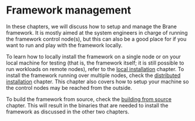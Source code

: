 # Framework management
In these chapters, we will discuss how to setup and manage the Brane framework. It is mostly aimed at the system engineers in charge of running the framework control node(s), but this can also be a good place for if you want to run and play with the framework locally.

To learn how to locally install the framework on a single node or on your local machine for testing (that is, the framework itself; it is still possible to run workloads on remote nodes), refer to the [local installation](./local-install.md) chapter. To install the framework running over multiple nodes, check the [distributed installation](./distributed-install.md) chapter. This chapter also covers how to setup your machine so the control nodes may be reached from the outside.

To build the framework from source, check the [building from source](./build-from-source.md) chapter. This will result in the binaries that are needed to install the framework as discussed in the other two chapters.
